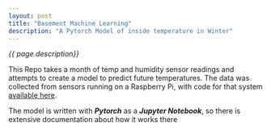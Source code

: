 ```yaml
---
layout: post
title: "Basement Machine Learning"
description: "A Pytorch Model of inside temperature in Winter"
---
```


_{{ page.description}}_

This Repo takes a month of temp and humidity sensor readings and attempts to create a model to predict future temperatures. The data was collected from sensors running on a Raspberry Pi, with code for that system 
<a href="{{'/projects/raspberry-pi' | prepend:site.baseurl}}">available here</a>.

The model is written with **_Pytorch_** as a **_Jupyter Notebook_**, so there is extensive documentation about how 
it works there